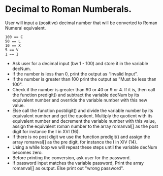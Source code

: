 # Decimal to Roman Numberals.

User will input a (positive) decimal number that will be converted to Roman Numeral equivalent.

```
100 == C
50 == L
10 == X
5 == V
1 == I
```

- Ask user for a decimal input (bw 1 - 100) and store it in the variable decNum.
- If the number is less than 0, print the output as “Invalid Input”.
- If the number is greater than 100 print the output as "Must be less than 100".
- Check if the number is greater than 90 or 40 or 9 or 4. If it is, then call the function predigit() and subtract the variable decNum by its equivalent number and override the variable number with this new value.
- Else call the function postdigit() and divide the variable number by its equivalent number and get the quotient. Multiply the quotient with its equivalent number and decrement the variable number with this value, assign the equivalent roman number to the array romanval[] as the post digit for instance the I in XVI (16).
- If there is no post digit we use the function predigit() and assign the array romanval[] as the pre digit, for instance the I in XIV (14).
- Using a while loop we will repeat these steps until the variable decNum becomes zero.
- Before printing the conversion, ask user for the password.
- If password input matches the variable password, Print the array romanval[] as output. Else print out "wrong password".